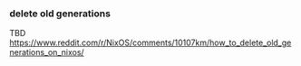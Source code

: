 ### delete old generations

TBD 
https://www.reddit.com/r/NixOS/comments/10107km/how_to_delete_old_generations_on_nixos/
